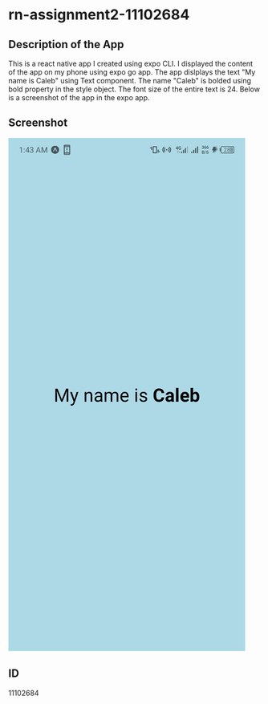 # rn-assignment2-11102684

## Description of the App
This is a react native app I created using expo CLI. I displayed the content of the app on my phone using expo go app. The app dislplays the text "My name is Caleb" using Text component. The name "Caleb" is bolded using bold property in the style object. The font size of the entire text is 24. Below is a screenshot of the app in the expo app.

## Screenshot
![App Screenshot](Screenshot_20240527-014308.jpg)

## ID
11102684